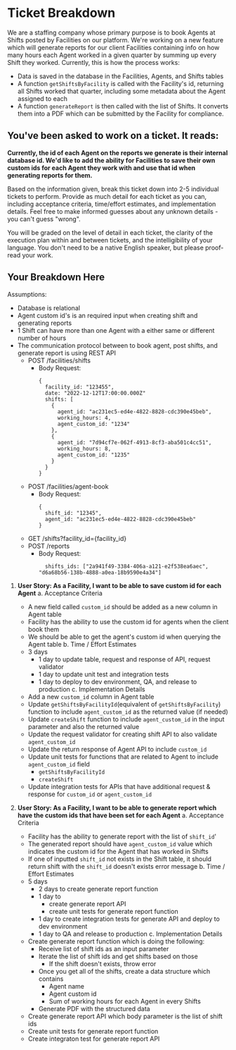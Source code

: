 # Ticket Breakdown
We are a staffing company whose primary purpose is to book Agents at Shifts posted by Facilities on our platform. We're working on a new feature which will generate reports for our client Facilities containing info on how many hours each Agent worked in a given quarter by summing up every Shift they worked. Currently, this is how the process works:

- Data is saved in the database in the Facilities, Agents, and Shifts tables
- A function `getShiftsByFacility` is called with the Facility's id, returning all Shifts worked that quarter, including some metadata about the Agent assigned to each
- A function `generateReport` is then called with the list of Shifts. It converts them into a PDF which can be submitted by the Facility for compliance.

## You've been asked to work on a ticket. It reads:

**Currently, the id of each Agent on the reports we generate is their internal database id. We'd like to add the ability for Facilities to save their own custom ids for each Agent they work with and use that id when generating reports for them.**


Based on the information given, break this ticket down into 2-5 individual tickets to perform. Provide as much detail for each ticket as you can, including acceptance criteria, time/effort estimates, and implementation details. Feel free to make informed guesses about any unknown details - you can't guess "wrong".


You will be graded on the level of detail in each ticket, the clarity of the execution plan within and between tickets, and the intelligibility of your language. You don't need to be a native English speaker, but please proof-read your work.

## Your Breakdown Here

Assumptions:
- Database is relational
- Agent custom id's is an required input when creating shift and generating reports
- 1 Shift can have more than one Agent with a either same or different number of hours
- The communication protocol between to book agent, post shifts, and generate report is using REST API
  - POST /facilities/shifts
    - Body Request:
      ```
      { 
        facility_id: "123455",
        date: "2022-12-12T17:00:00.000Z"
        shifts: [
          {
            agent_id: "ac231ec5-ed4e-4822-8828-cdc390e45beb",
            working_hours: 4,
            agent_custom_id: "1234"
          },
          {
            agent_id: "7d94cf7e-062f-4913-8cf3-aba501c4cc51",
            working_hours: 8,
            agent_custom_id: "1235"
          }
        }
      }
      ```
  - POST /facilities/agent-book
    - Body Request:
      ```
      {
        shift_id: "12345",
        agent_id: "ac231ec5-ed4e-4822-8828-cdc390e45beb"
      }
      ```
  - GET /shifts?facility_id={facility_id}
  - POST /reports
    - Body Request:
      ```
        shifts_ids: ["2a941f49-3384-406a-a121-e2f538ea6aec", "d6a68b56-138b-4888-a0ea-18b9590e4a34"]
      ```

1. **User Story: As a Facility, I want to be able to save custom id for each Agent**
  a. Acceptance Criteria
    - A new field called `custom_id` should be added as a new column in Agent table
    - Facility has the ability to use the custom id for agents when the client book them
    - We should be able to get the agent's custom id when querying the Agent table
  b. Time / Effort Estimates
    - 3 days
      - 1 day to update table, request and response of API, request validator
      - 1 day to update unit test and integration tests
      - 1 day to deploy to dev environment, QA, and release to production
  c. Implementation Details
    - Add a new `custom_id` column in Agent table
    - Update `getShiftsByFacilityId`(equivalent of `getShiftsByFacility`) function to include `agent_custom_id` as the returned value (if needed)
    - Update `createShift` function to include `agent_custom_id` in the input parameter and also the returned value
    - Update the request validator for creating shift API to also validate `agent_custom_id`
    - Update the return response of Agent API to include `custom_id`
    - Update unit tests for functions that are related to Agent to include `agent_custom_id` field
      - `getShiftsByFacilityId` 
      - `createShift`
    - Update integration tests for APIs that have additional request & response for `custom_id` or `agent_custom_id`

1. **User Story: As a Facility, I want to be able to generate report which have the custom ids that have been set for each Agent**
  a. Acceptance Criteria
    - Facility has the ability to generate report with the list of `shift_id`'
    - The generated report should have `agent_custom_id` value which indicates the custom id for the Agent that has worked in Shifts
    - If one of inputted `shift_id` not exists in the Shift table, it should return shift with the `shift_id` doesn't exists error message
  b. Time / Effort Estimates
    - 5 days
      - 2 days to create generate report function
      - 1 day to
        - create generate report API
        - create unit tests for generate report function
      - 1 day to create integration tests for generate API and deploy to dev environment
      - 1 day to QA and release to production
  c. Implementation Details
    - Create generate report function which is doing the following:
      - Receive list of shift ids as an input parameter
      - Iterate the list of shift ids and get shifts based on those
        - If the shift doesn't exists, throw error
      - Once you get all of the shifts, create a data structure which contains
        - Agent name
        - Agent custom id
        - Sum of working hours for each Agent in every Shifts
      - Generate PDF with the structured data
    - Create generate report API which body parameter is the list of shift ids
    - Create unit tests for generate report function
    - Create integraton test for generate report API